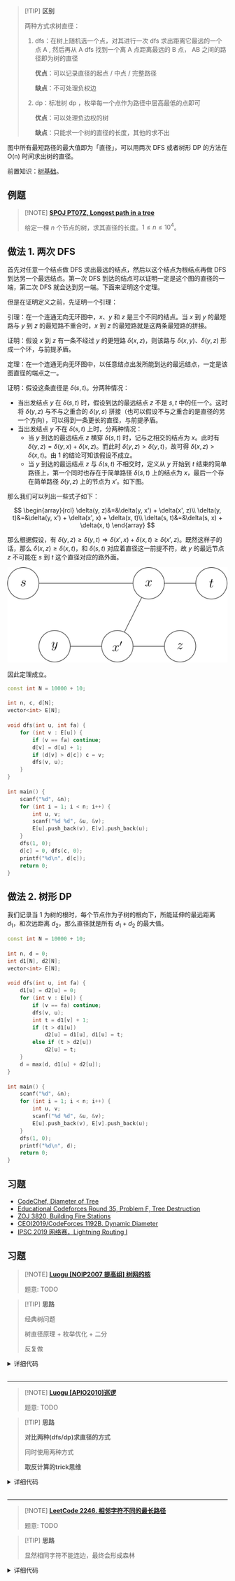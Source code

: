 > [!TIP] **区别**
>
> 两种方式求树直径：
>
> 1. dfs：在树上随机选一个点，对其进行一次 dfs 求出距离它最远的一个点 A , 然后再从 A dfs 找到一个离 A 点距离最远的 B 点， AB 之间的路径即为树的直径
>
>    **优点**：可以记录直径的起点 / 中点 / 完整路径
>
>    **缺点**：不可处理负权边
>
> 2. dp：标准树 dp ，枚举每一个点作为路径中层高最低的点即可
>
>    **优点**：可以处理负边权的树
>
>    **缺点**：只能求一个树的直径的长度，其他的求不出

图中所有最短路径的最大值即为「直径」，可以用两次 DFS 或者树形 DP 的方法在 O(n) 时间求出树的直径。

前置知识：[树基础](./tree-basic.md)。

## 例题

> [!NOTE] **[SPOJ PT07Z, Longest path in a tree](https://www.spoj.com/problems/PT07Z/)**
> 
> 给定一棵 $n$ 个节点的树，求其直径的长度。$1\leq n\leq 10^4$。

## 做法 1. 两次 DFS

首先对任意一个结点做 DFS 求出最远的结点，然后以这个结点为根结点再做 DFS 到达另一个最远结点。第一次 DFS 到达的结点可以证明一定是这个图的直径的一端，第二次 DFS 就会达到另一端。下面来证明这个定理。

但是在证明定义之前，先证明一个引理：

引理：在一个连通无向无环图中，$x$、$y$ 和 $z$ 是三个不同的结点。当 $x$ 到 $y$ 的最短路与 $y$ 到 $z$ 的最短路不重合时，$x$ 到 $z$ 的最短路就是这两条最短路的拼接。

证明：假设 $x$ 到 $z$ 有一条不经过 $y$ 的更短路 $\delta(x,z)$，则该路与 $\delta(x,y)$、$\delta(y,z)$ 形成一个环，与前提矛盾。

定理：在一个连通无向无环图中，以任意结点出发所能到达的最远结点，一定是该图直径的端点之一。

证明：假设这条直径是 $\delta(s,t)$。分两种情况：

- 当出发结点 $y$ 在 $\delta(s,t)$ 时，假设到达的最远结点 $z$ 不是 $s,t$ 中的任一个。这时将 $\delta(y,z)$ 与不与之重合的 $\delta(y,s)$ 拼接（也可以假设不与之重合的是直径的另一个方向），可以得到一条更长的直径，与前提矛盾。
-   当出发结点 $y$ 不在 $\delta(s,t)$ 上时，分两种情况：
    - 当 $y$ 到达的最远结点 $z$ 横穿 $\delta(s,t)$ 时，记与之相交的结点为 $x$。此时有 $\delta(y,z)=\delta(y,x)+\delta(x,z)$。而此时 $\delta(y,z)>\delta(y,t)$，故可得 $\delta(x,z)>\delta(x,t)$。由 1 的结论可知该假设不成立。
    - 当 $y$ 到达的最远结点 $z$ 与 $\delta(s,t)$ 不相交时，定义从 $y$ 开始到 $t$ 结束的简单路径上，第一个同时也存在于简单路径 $\delta(s,t)$ 上的结点为 $x$，最后一个存在简单路径 $\delta(y, z)$ 上的节点为 $x'$。如下图。

那么我们可以列出一些式子如下：

$$
\begin{array}{rcl}
\delta(y, z)&=&\delta(y, x') + \delta(x', z)\\
\delta(y, t)&=&\delta(y, x') + \delta(x', x) + \delta(x, t)\\
\delta(s, t)&=&\delta(s, x) + \delta(x, t)
\end{array}
$$

那么根据假设，有 $\delta(y, z) \ge \delta(y, t) \Longrightarrow \delta(x', x) + \delta(x, t) \ge \delta(x', z)$。既然这样子的话，那么 $\delta(x, z) \ge \delta(x, t)$，和 $\delta(s, t)$ 对应着直径这一前提不符，故 $y$ 的最远节点 $z$ 不可能在 $s$ 到 $t$ 这个直径对应的路外面。

![当 y 不在 s-t 上，且 z 也不在的情况](./images/tree-diameter.svg)

因此定理成立。

```cpp
const int N = 10000 + 10;

int n, c, d[N];
vector<int> E[N];

void dfs(int u, int fa) {
    for (int v : E[u]) {
        if (v == fa) continue;
        d[v] = d[u] + 1;
        if (d[v] > d[c]) c = v;
        dfs(v, u);
    }
}

int main() {
    scanf("%d", &n);
    for (int i = 1; i < n; i++) {
        int u, v;
        scanf("%d %d", &u, &v);
        E[u].push_back(v), E[v].push_back(u);
    }
    dfs(1, 0);
    d[c] = 0, dfs(c, 0);
    printf("%d\n", d[c]);
    return 0;
}
```

## 做法 2. 树形 DP

我们记录当 $1$ 为树的根时，每个节点作为子树的根向下，所能延伸的最远距离 $d_1$，和次远距离 $d_2$，那么直径就是所有 $d_1 + d_2$ 的最大值。

```cpp
const int N = 10000 + 10;

int n, d = 0;
int d1[N], d2[N];
vector<int> E[N];

void dfs(int u, int fa) {
    d1[u] = d2[u] = 0;
    for (int v : E[u]) {
        if (v == fa) continue;
        dfs(v, u);
        int t = d1[v] + 1;
        if (t > d1[u])
            d2[u] = d1[u], d1[u] = t;
        else if (t > d2[u])
            d2[u] = t;
    }
    d = max(d, d1[u] + d2[u]);
}

int main() {
    scanf("%d", &n);
    for (int i = 1; i < n; i++) {
        int u, v;
        scanf("%d %d", &u, &v);
        E[u].push_back(v), E[v].push_back(u);
    }
    dfs(1, 0);
    printf("%d\n", d);
    return 0;
}
```

## 习题

- [CodeChef, Diameter of Tree](https://www.codechef.com/problems/DTREE)
- [Educational Codeforces Round 35, Problem F, Tree Destruction](https://codeforces.com/contest/911/problem/F)
- [ZOJ 3820, Building Fire Stations](https://vjudge.net/problem/ZOJ-3820)
- [CEOI2019/CodeForces 1192B. Dynamic Diameter](https://codeforces.com/contest/1192/problem/B)
- [IPSC 2019 网络赛，Lightning Routing I](https://nanti.jisuanke.com/t/41398)

## 习题

> [!NOTE] **[Luogu [NOIP2007 提高组] 树网的核](https://www.luogu.com.cn/problem/P1099)**
> 
> 题意: TODO

> [!TIP] **思路**
> 
> 经典树问题
> 
> 树直径原理 + 枚举优化 + 二分
> 
> 反复做

<details>
<summary>详细代码</summary>
<!-- tabs:start -->

##### **C++**

```cpp
#include <bits/stdc++.h>
using namespace std;

using LL = long long;
using PII = pair<int, int>;
const int N = 5e5 + 10, M = N << 1;

int n, s;
int h[N], e[M], w[M], ne[M], idx;
int q[N], dist[N], pre[N];
vector<PII> path;
bool st[N];

// ----------------- helper func -----------------

void add(int a, int b, int c) {
    e[idx] = b, w[idx] = c, ne[idx] = h[a], h[a] = idx ++ ;
}

int get_max() {
    int t = 1;
    for (int i = 1; i <= n; ++ i )
        if (dist[t] < dist[i])
            t = i;
    return t;
}

// ----------------- basic func -----------------

void bfs(int start) {
    memset(dist, 0x3f, sizeof dist);
    memset(pre, -1, sizeof pre);
    dist[start] = 0;
    int hh = 0, tt = -1;
    q[ ++ tt] = start;
    
    while (hh <= tt) {
        int t = q[hh ++ ];
        for (int i = h[t]; ~i; i = ne[i]) {
            int j = e[i];
            if (dist[j] > dist[t] + w[i]) {
                pre[j] = t;
                dist[j] = dist[t] + w[i];
                q[ ++ tt] = j;
            }
        }
    }
}

int bfs_max_dist(int start) {
    int res = 0;
    int hh = 0, tt = -1;
    q[ ++ tt] = start;
    while (hh <= tt) {
        int t = q[hh ++ ];
        res = max(res, dist[t]);
        for (int i = h[t]; ~i; i = ne[i]) {
            int j = e[i];
            if (!st[j]) {
                st[j] = true;
                dist[j] = dist[t] + w[i];
                q[ ++ tt] = j;
            }
        }
    }
    return res;
}

bool check(int m) {
    // 3. 找分别与 u / v 距离不超过 mid 的且最远的节点
    //    分别作为 p / q
    int u = 0, v = path.size() - 1;
    while (u + 1 < path.size() && path[u + 1].second <= m)
        u ++ ;
    while (v - 1 >= 0 && path.back().second - path[v - 1].second <= m)
        v -- ;
    if (u > v)
        return true;
    // 4. p 和 q 之间距离不超过 mid
    if (path[v].second - path[u].second > s)
        return false;
    
    memset(st, 0, sizeof st);
    memset(dist, 0, sizeof dist);
    for (auto p : path)
        st[p.first] = true;
    
    // 5. p 和 q 之间所有点到其他所有点的距离不超过 mid
    for (int i = u; i <= v; ++ i )
        if (bfs_max_dist(path[i].first) > m)
            return false;
    return true;
}

int main() {
    memset(h, -1, sizeof h);
    
    cin >> n >> s;
    for (int i = 0; i < n - 1; ++ i ) {
        int a, b, c;
        cin >> a >> b >> c;
        add(a, b, c), add(b, a, c);
    }
    
    // 1. 先找直径
    bfs(1);
    int u = get_max();
    bfs(u);
    int v = get_max();
    while (v != -1) {
        path.push_back({v, dist[v]});
        v = pre[v];
    }
    reverse(path.begin(), path.end());
    
    // 2. 二分偏心距
    int l = 0, r = 2e9;
    while (l < r) {
        int mid = (LL) l + r >> 1;
        if (check(mid))
            r = mid;
        else
            l = mid + 1;
    }
    cout << l << endl;
    
    return 0;
}
```

##### **Python**

```python

```

<!-- tabs:end -->
</details>

<br>

* * *

> [!NOTE] **[Luogu [APIO2010]巡逻](https://www.luogu.com.cn/problem/P3629)**
> 
> 题意: TODO

> [!TIP] **思路**
> 
> **对比两种(dfs/dp)求直径的方式**
> 
> 同时使用两种方式
> 
> **取反计算的trick思维**

<details>
<summary>详细代码</summary>
<!-- tabs:start -->

##### **C++**

```cpp
#include <bits/stdc++.h>
using namespace std;

using LL = long long;
using PII = pair<int, int>;
const int N = 1e5 + 10, M = N << 1;

int n, k;
int h[N], e[M], w[M], ne[M], idx;
// ---------- bfs 求直径(可得完整路径) ----------
int q[N], dist[N], pre[N];
vector<PII> path;
unordered_set<LL> S;
// ---------- dfs 求带负权的直径 ----------
int f[N], res;
bool st[N];

void add(int a, int b, int c) {
    e[idx] = b, w[idx] = c, ne[idx] = h[a], h[a] = idx ++ ;
}

int get_max() {
    int t = 1;
    for (int i = 1; i <= n; ++ i )
        if (dist[t] < dist[i])
            t = i;
    return t;
}

void bfs(int start) {
    memset(dist, 0x3f, sizeof dist);
    memset(pre, -1, sizeof pre);
    dist[start] = 0;
    int hh = 0, tt = -1;
    q[ ++ tt] = start;
    
    while (hh <= tt) {
        int t = q[hh ++ ];
        for (int i = h[t]; ~i; i = ne[i]) {
            int j = e[i];
            if (dist[j] > dist[t] + w[i]) {
                pre[j] = t;
                dist[j] = dist[t] + w[i];
                q[ ++ tt] = j;
            }
        }
    }
}

void dfs(int u) {
    st[u] = true;
    for (int i = h[u]; ~i; i = ne[i]) {
        int j = e[i];
        if (st[j])
            continue;
        int cost = w[i];
        if (S.count((LL)u * N + j) || S.count((LL)j * N + u))
            cost = -cost;
        dfs(j);
        // ATTENTION 多叉树求直径
        res = max(res, f[u] + f[j] + cost);
        f[u] = max(f[u], f[j] + cost);
    }
}

int main() {
    memset(h, -1, sizeof h);
    
    cin >> n >> k;
    for (int i = 0; i < n - 1; ++ i ) {
        int a, b;
        cin >> a >> b;
        add(a, b, 1), add(b, a, 1);
    }
    
    bfs(1);
    int u = get_max();
    bfs(u);
    int v = get_max();
    while (v != -1) {
        path.push_back({v, dist[v]});
        {
            S.insert((LL)v * N + pre[v]);
        }
        v = pre[v];
    }
    reverse(path.begin(), path.end());
    
    if (k == 1) {
        //   (n - 1) * 2 - (l1 - 1)
        // 其中 l1 = path.size() - 1
        cout << (n - 1) * 2 - (path.size() - 1 - 1) << endl;
    } else {
        memset(f, 0, sizeof f);
        res = 0;
        dfs(1);
        //   (n - 1) * 2 - (l1 - 1) - (l2 - 1)
        // 其中 l1 = path.size() - 1, l2 = res
        cout << (n - 1) * 2 - (res - 1) - (path.size() - 1 - 1) << endl;
    }
    
    return 0;
}
```

##### **Python**

```python

```

<!-- tabs:end -->
</details>

<br>

* * *

> [!NOTE] **[LeetCode 2246. 相邻字符不同的最长路径](https://leetcode.cn/problems/longest-path-with-different-adjacent-characters/)**
>
> 题意: TODO

> [!TIP] **思路**
>
> 显然相同字符不能连边，最终会形成森林

<details>
<summary>详细代码</summary>
<!-- tabs:start -->

##### **C++**

```cpp
class Solution {
public:
    const static int N = 1e5 + 10, M = N << 1;
    
    int h[N], e[M], ne[M], idx;
    void init() {
        memset(h, -1, sizeof h);
        idx = 0;
    }
    void add(int a, int b) {
        e[idx] = b, ne[idx] = h[a], h[a] = idx ++ ;
    }
    
    int n, d;
    bool st[N];
    int d1[N], d2[N];
    
    void dfs(int u, int fa) {
        st[u] = true;
        d1[u] = d2[u] = 1;
        for (int i = h[u]; ~i; i = ne[i]) {
            int j = e[i];
            if (j == fa)
                continue;
            dfs(j, u);
            if (d1[j] + 1 >= d1[u])
                d2[u] = d1[u], d1[u] = d1[j] + 1;
            else if (d1[j] + 1 > d2[u])
                d2[u] = d1[j] + 1;
        }
        // cout << "... u = " << u << " " << d1[u] << " " << d2[u] << endl;
        d = max(d, d1[u] + d2[u] - 1);
    }
    
    int longestPath(vector<int>& parent, string s) {
        init();
        
        n = parent.size();
        for (int i = 1; i < n; ++ i ) {
            int a = parent[i], b = i;
            if (s[a] != s[b])
                add(a, b), add(b, a);
        }
        
        int res = 0;
        memset(st, 0, sizeof st);
        for (int i = 0; i < n; ++ i )
            if (!st[i]) {
                d = 0;
                dfs(i, -1);
                res = max(res, d);
                // cout << " i = " << i << " d = " << d << endl;
            }
        return res;
    }
};
```

##### **Python**

```python
class Solution:
    def longestPath(self, parent: List[int], s: str) -> int:
        g = defaultdict(list)
        for i, u in enumerate(parent):
            g[u].append(i)

        @lru_cache(None)        
        def dfs(u):
            d, res = [0, 0], 0
            for j in g[u]:
                if s[j] != s[u]:
                    cur = dfs(j)
                    res = max(res, cur[1])
                    if d[0] <= cur[0]:
                        d[0], d[1] = cur[0], d[0]
                    elif d[1] < cur[0]:
                        d[1] = cur[0]
            return [d[0] + 1, max(res, d[0] + d[1] + 1)]
        
        ans = 0
        for i in range(len(parent)):
            ans = max(ans, max(dfs(i)))
        return ans
```

##### **Python-2**

```python
class Solution:
    def longestPath(self, parent: List[int], s: str) -> int:
        def dfs(u):             
            nonlocal ans
            d1 = d2 = 1         # 最大、次大路径长度的节点个数
            for v in graph[u]:   
                d = dfs(v) + 1
                if s[v] == s[u]:    
                    continue 
                if d >= d1:          # 更新最大值、次大值
                    d1, d2 = d, d1
                elif d > d2:
                    d2 = d 
            
            ans = max(ans, d1 + d2 - 1)  
            return d1          # 返回值: 节点u到后代节点的最长路径上边的节点个数
        
        n = len(parent)                 # 节点数目
        graph = [[] for _ in range(n)]  
        for v in range(1, n):           # 遍历节点（跳过根结点）
            graph[parent[v]].append(v)
        
        ans = 0
        dfs(0)
        return ans   
```

##### **Python-3**

```python
class Solution:
    def longestPath(self, parent: List[int], s: str) -> int:
        N = 100010; M = N << 1
        h, ev, ne, idx = [-1] * N, [0] * M, [0] * M, 0

        def add_edge(a, b):
            nonlocal idx
            ev[idx] = b; ne[idx] = h[a]; h[a] = idx; idx += 1

        def dfs(u, fa):
            nonlocal res
            d1 = d2 = 1      
            i = h[u]
            while i != -1:
                j = ev[i]
                i = ne[i]
                if j == fa:
                    continue
                d = dfs(j, u) + 1
                if s[j] == s[u]:
                    continue
                if d >= d1:          # 更新最大值、次大值
                    d1, d2 = d, d1
                elif d > d2:
                    d2 = d 
            res = max(res, d1 + d2 - 1)
            return d1

        n = len(parent)
        a, b = 0, 0
        for i in range(1, n):
            a, b = parent[i], i
            add_edge(a, b)
            add_edge(b, a)

        res = 0
        dfs(0, -1)
        return res
```



<!-- tabs:end -->
</details>

<br>